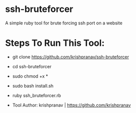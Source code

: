 # ssh-bruteforcer
A simple ruby tool for brute forcing ssh port on a website

# Steps To Run This Tool:
- git clone https://github.com/krishpranav/ssh-bruteforcer
- cd ssh-bruteforcer
- sudo chmod +x *
- sudo bash install.sh
- ruby ssh_bruteforcer.rb

- Tool Author: krishpranav | https://github.com/krishpranav
